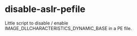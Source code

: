 # disable-aslr-pefile

Little script to disable / enable IMAGE_DLLCHARACTERISTICS_DYNAMIC_BASE in a PE file.
